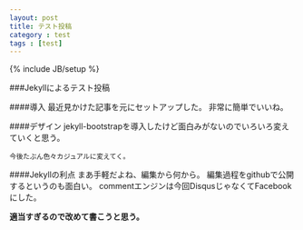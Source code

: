 ```yaml
---
layout: post
title: テスト投稿
category : test
tags : [test]
---
```

{% include JB/setup %}

###Jekyllによるテスト投稿

####導入
最近見かけた記事を元にセットアップした。
非常に簡単でいいね。

####デザイン
jekyll-bootstrapを導入したけど面白みがないのでいろいろ変えていくと思う。

    今後たぶん色々カジュアルに変えてく。

####Jekyllの利点
まあ手軽だよね、編集から何から。
編集過程をgithubで公開するというのも面白い。
commentエンジンは今回DisqusじゃなくてFacebookにした。

**適当すぎるので改めて書こうと思う。**